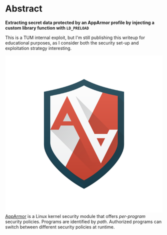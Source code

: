 # Abstract

**Extracting secret data protected by an AppArmor profile by injecting a custom library function with `LD_PRELOAD`**


This is a TUM internal exploit, but I'm still publishing this writeup for educational purposes, as I consider both the security set-up and exploitation strategy interesting.

[![AppArmor](img/AppArmor.png)](https://www.apparmor.net/)
[AppArmor](https://www.apparmor.net/) is a Linux kernel security module that offers *per-program* security policies.
Programs are identified by *path*. Authorized programs can switch between different security policies at runtime.
